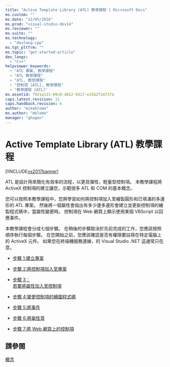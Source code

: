 ```yaml
---
title: "Active Template Library (ATL) 教學課程 | Microsoft Docs"
ms.custom: ""
ms.date: "12/05/2016"
ms.prod: "visual-studio-dev14"
ms.reviewer: ""
ms.suite: ""
ms.technology: 
  - "devlang-cpp"
ms.tgt_pltfrm: ""
ms.topic: "get-started-article"
dev_langs: 
  - "C++"
helpviewer_keywords: 
  - "ATL 專案, 教學課程"
  - "ATL 教學課程"
  - "ATL, 教學課程"
  - "控制項 [ATL], 教學課程"
  - "教學課程 [ATL]"
ms.assetid: f921a121-09c8-4812-9317-e15b2f1471fa
caps.latest.revision: 11
caps.handback.revision: 6
author: "mikeblome"
ms.author: "mblome"
manager: "ghogen"
---
```

# Active Template Library (ATL) 教學課程
[!INCLUDE[vs2017banner](../assembler/inline/includes/vs2017banner.md)]

ATL 是設計用來簡化有效率的流程，以更具彈性，輕量型控制項。  本教學課程將 ActiveX 控制項的建立讓您，示範很多 ATL 和 COM 的基本概念。  
  
 您可以按照本教學課程中，您將學習如何將控制項加入至繪製圓形和已填滿的多邊形的 ATL 專案。  然後將一個屬性會指出有多少邊多邊形會建立並更新控制項的繪製程式碼中，當屬性變更時。  控制項在 Web 網頁上顯示使用某個 VBScript 以回應事件。  
  
 本教學課程會分成七個步驟。  在稍後的步驟取決於先前完成的工作，您應該按照順序執行每個步驟。  在您開始之前，您應該確認是否有權限要註冊在特定電腦上的 ActiveX 元件。  如果您在終端機服務連線，的 Visual Studio .NET 這通常只在意。  
  
-   [步驟 1:建立專案](../atl/creating-the-project-atl-tutorial-part-1.md)  
  
-   [步驟 2:將控制項加入至專案](../atl/adding-a-control-atl-tutorial-part-2.md)  
  
-   [步驟 3：  
                  若要將屬性加入至控制項](../atl/adding-a-property-to-the-control-atl-tutorial-part-3.md)  
  
-   [步驟 4:變更控制項的繪圖程式碼](../atl/changing-the-drawing-code-atl-tutorial-part-4.md)  
  
-   [步驟 5:將事件](../atl/adding-an-event-atl-tutorial-part-5.md)  
  
-   [步驟 6:將屬性頁](../atl/adding-a-property-page-atl-tutorial-part-6.md)  
  
-   [步驟 7:將 Web 網頁上的控制項](../atl/putting-the-control-on-a-web-page-atl-tutorial-part-7.md)  
  
## 請參閱  
 [概念](../atl/active-template-library-atl-concepts.md)